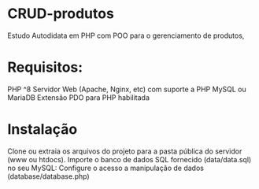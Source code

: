 # CRUD-produtos
Estudo Autodidata em PHP com POO para o gerenciamento de produtos,

# Requisitos:
PHP ^8
Servidor Web (Apache, Nginx, etc) com suporte a PHP
MySQL ou MariaDB
Extensão PDO para PHP habilitada

# Instalação
Clone ou extraia os arquivos do projeto para a pasta pública do servidor (www ou htdocs).
Importe o banco de dados SQL fornecido (data/data.sql) no seu MySQL:
Configure o acesso a manipulação de dados (database/database.php)
